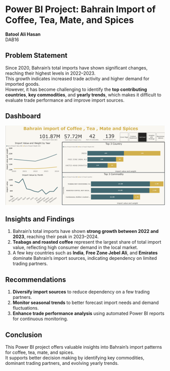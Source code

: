 # Power BI Project: Bahrain Import of Coffee, Tea, Mate, and Spices

**Batool Ali Hasan**  
DAB16  


## Problem Statement
Since 2020, Bahrain’s total imports have shown significant changes, reaching their highest levels in 2022–2023.  
This growth indicates increased trade activity and higher demand for imported goods.  
However, it has become challenging to identify the **top contributing countries**, **key commodities**, and **yearly trends**, which makes it difficult to evaluate trade performance and improve import sources.


## Dashboard 
![image alt](https://github.com/BatoolAli159/Batool-Aliproject/blob/90c3348e1f0a811a875ccbc9800cf00a52015eaf/Dashboard%20.png)


## Insights and Findings
1. Bahrain’s total imports have shown **strong growth between 2022 and 2023**, reaching their peak in 2023–2024.  
2. **Teabags and roasted coffee** represent the largest share of total import value, reflecting high consumer demand in the local market.  
3. A few key countries  such as **India**, **Free Zone Jebel Ali**, and **Emirates**  dominate Bahrain’s import sources, indicating dependency on limited trading partners.

## Recommendations
1. **Diversify import sources** to reduce dependency on a few trading partners.  
2. **Monitor seasonal trends** to better forecast import needs and demand fluctuations.  
3. **Enhance trade performance analysis** using automated Power BI reports for continuous monitoring.  


## Conclusion
This Power BI project offers valuable insights into Bahrain’s import patterns for coffee, tea, mate, and spices.  
It supports better decision making by identifying key commodities, dominant trading partners, and evolving yearly trends.


